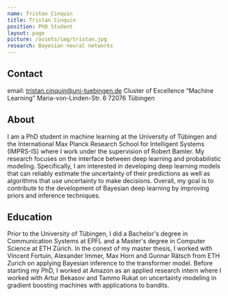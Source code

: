```yaml
---
name: Tristan Cinquin
title: Tristan Cinquin
position: PhD Student
layout: page
picture: /assets/img/tristan.jpg
research: Bayesian neural networks
---
```


## Contact
email: tristan.cinquin@uni-tuebingen.de
Cluster of Excellence “Machine Learning”
Maria-von-Linden-Str. 6
72076 Tübingen

## About

I am a PhD student in machine learning at the University of Tübingen and the International Max Planck Research School for Intelligent Systems (IMPRS-IS) where I work under the supervision of Robert Bamler. My research focuses on the interface between deep learning and probabilistic modeling. Specifically, I am interested in developing deep learning models that can reliably estimate the uncertainty of their predictions as well as algorithms that use uncertainty to make decisions.
Overall, my goal is to contribute to the development of Bayesian deep learning by improving priors and inference techniques. 

## Education

Prior to the University of Tübingen, I did a Bachelor's degree in Communication Systems at EPFL and a Master's degree in Computer Science at ETH Zürich. In the conext of my master thesis, I worked with Vincent Fortuin, Alexander Immer, Max Horn and Gunnar Rätsch from ETH Zurich on applying Bayesian inference to the transformer model. 
Before starting my PhD, I worked at Amazon as an applied research intern where I worked with Artur Bekasov and Tammo Rukat on uncertainty modeling in gradient boosting machines with applications to bandits. 
